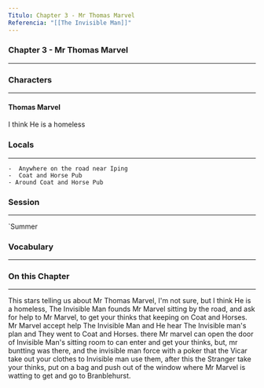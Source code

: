```yaml
---
Titulo: Chapter 3 - Mr Thomas Marvel
Referencia: "[[The Invisible Man]]"
---
```

### Chapter 3 - Mr Thomas Marvel
---
### Characters
---
#### Thomas Marvel
I think He is a homeless
### Locals
---
	-  Anywhere on the road near Iping
	-  Coat and Horse Pub
	- Around Coat and Horse Pub


### Session
---
`Summer

### Vocabulary
---

### On this Chapter
---
This stars telling us about Mr Thomas Marvel, I'm not sure, but I think He is a homeless, The Invisible Man founds Mr Marvel sitting by the road, and ask for help to Mr Marvel, to get your thinks that keeping on Coat and Horses. Mr Marvel accept help The Invisible Man and He hear The Invisible man's plan and They went to Coat and Horses. there Mr marvel can open the door of Invisible Man's sitting room to can enter and get your thinks, but, mr buntting was there, and the invisible man force with a poker that the Vicar take out your clothes to Invisible man use them,  after this the Stranger take your thinks, put on a bag and push out of the window where Mr Marvel is watting to get and go to Branblehurst.  